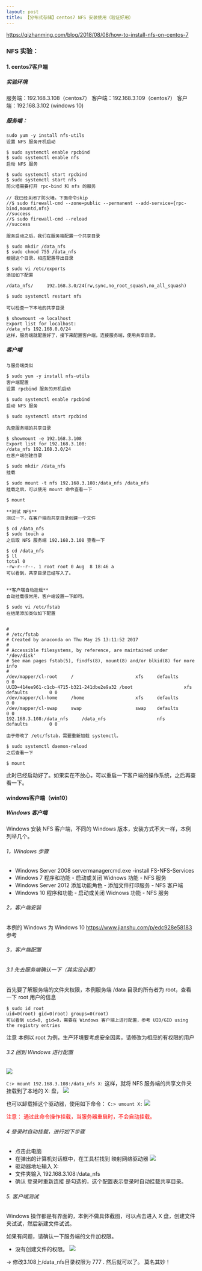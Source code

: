 ```yaml
---
layout: post
title: 【分布式存储】centos7 NFS 安装使用（验证好用）
---
```



https://qizhanming.com/blog/2018/08/08/how-to-install-nfs-on-centos-7
### NFS 实验：
#### 1. centos7客户端
##### 实验环境
服务端：192.168.3.108（centos7）
客户端：192.168.3.109（centos7）
客户端：192.168.3.102 (windows 10)

##### 服务端：
```
sudo yum -y install nfs-utils
设置 NFS 服务开机启动

$ sudo systemctl enable rpcbind
$ sudo systemctl enable nfs
启动 NFS 服务

$ sudo systemctl start rpcbind
$ sudo systemctl start nfs
防火墙需要打开 rpc-bind 和 nfs 的服务

// 我已经关闭了防火墙。下面命令skip
//$ sudo firewall-cmd --zone=public --permanent --add-service={rpc-bind,mountd,nfs}
//success
//$ sudo firewall-cmd --reload
//success

服务启动之后，我们在服务端配置一个共享目录

$ sudo mkdir /data_nfs
$ sudo chmod 755 /data_nfs
根据这个目录，相应配置导出目录

$ sudo vi /etc/exports
添加如下配置

/data_nfs/     192.168.3.0/24(rw,sync,no_root_squash,no_all_squash)

$ sudo systemctl restart nfs

可以检查一下本地的共享目录

$ showmount -e localhost
Export list for localhost:
/data_nfs 192.168.0.0/24
这样，服务端就配置好了，接下来配置客户端，连接服务端，使用共享目录。
```

##### 客户端
```
与服务端类似

$ sudo yum -y install nfs-utils
客户端配置
设置 rpcbind 服务的开机启动

$ sudo systemctl enable rpcbind
启动 NFS 服务

$ sudo systemctl start rpcbind

先查服务端的共享目录

$ showmount -e 192.168.3.108
Export list for 192.168.3.108:
/data_nfs 192.168.3.0/24
在客户端创建目录

$ sudo mkdir /data_nfs
挂载

$ sudo mount -t nfs 192.168.3.108:/data_nfs /data_nfs
挂载之后，可以使用 mount 命令查看一下

$ mount

**测试 NFS**
测试一下，在客户端向共享目录创建一个文件

$ cd /data_nfs
$ sudo touch a
之后取 NFS 服务端 192.168.3.108 查看一下

$ cd /data_nfs
$ ll
total 0
-rw-r--r--. 1 root root 0 Aug  8 18:46 a
可以看到，共享目录已经写入了。


**客户端自动挂载**
自动挂载很常用，客户端设置一下即可。

$ sudo vi /etc/fstab
在结尾添加类似如下配置


#
# /etc/fstab
# Created by anaconda on Thu May 25 13:11:52 2017
#
# Accessible filesystems, by reference, are maintained under '/dev/disk'
# See man pages fstab(5), findfs(8), mount(8) and/or blkid(8) for more info
#
/dev/mapper/cl-root     /                       xfs     defaults        0 0
UUID=414ee961-c1cb-4715-b321-241dbe2e9a32 /boot                   xfs     defaults        0 0
/dev/mapper/cl-home     /home                   xfs     defaults        0 0
/dev/mapper/cl-swap     swap                    swap    defaults        0 0
192.168.3.108:/data_nfs     /data_nfs                   nfs     defaults        0 0

由于修改了 /etc/fstab，需要重新加载 systemctl。

$ sudo systemctl daemon-reload
之后查看一下

$ mount
```

此时已经启动好了。如果实在不放心，可以重启一下客户端的操作系统，之后再查看一下。


#### windows客户端（win10）
##### Windows 客户端
Windows 安装 NFS 客户端，不同的 Windows 版本，安装方式不大一样，本例列举几个。

###### 1，Windows	步骤
* Windows Server 2008	servermanagercmd.exe -install FS-NFS-Services
* Windows 7	程序和功能 - 启动或关闭 Widnows 功能 - NFS 服务
* Windows Server 2012	添加功能角色 - 添加文件打印服务 - NFS 客户端
* Windows 10	程序和功能 - 启动或关闭 Widnows 功能 - NFS 服务

###### 2，客户端安装
本例的 Windows 为 Windows 10
https://www.jianshu.com/p/edc928e58183 参考
###### 3，客户端配置

###### 3.1 先去服务端确认一下（其实没必要）
首先要了解服务端的文件夹权限，本例服务端 /data 目录的所有者为 root，查看一下 root 用户的信息
```
$ sudo id root
uid=0(root) gid=0(root) groups=0(root)
可以看到 uid=0, gid=0，需要在 Windows 客户端上进行配置，参考 UID/GID using the registry entries
```
注意
本例以 root 为例，生产环境要考虑安全因素，请修改为相应的有权限的用户

###### 3.2 回到 Windows 进行配置

 ![](/images/2020-07-08-10-37-25.png)

`C:> mount 192.168.3.108:/data_nfs X:`
这样，就将 NFS 服务端的共享文件夹挂载到了本地的 X: 盘，
 ![](/images/2020-07-08-10-40-35.png)

也可以卸载掉这个驱动器，使用如下命令：
`C:> umount X:`
 ![](/images/2020-07-08-10-41-06.png)


<font color=red> 注意：
通过此命令操作挂载，当服务器重启时，不会自动挂载。</font>

###### 4 登录时自动挂载，进行如下步骤
* 点击此电脑
* 在弹出的计算机对话框中，在工具栏找到 映射网络驱动器
   ![](/images/2020-07-08-10-41-57.png)
* 驱动器地址输入 X:
* 文件夹输入 192.168.3.108:/data_nfs
* 确认 登录时重新连接 是勾选的，这个配置表示登录时自动挂载共享目录。

###### 5. 客户端测试
Windows 操作都是有界面的，本例不做具体截图，可以点击进入 X 盘，创建文件夹试试，然后新建文件试试。

如果有问题，请确认一下服务端的文件加权限。
+ 没有创建文件的权限。
 ![](/images/2020-07-08-10-43-15.png)

→ 修改3.108上/data_nfs目录权限为 777 . 然后就可以了。
  莫名其妙！

  